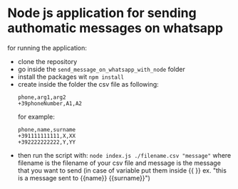 # Node js application for sending authomatic messages on whatsapp
for running the application:
- clone the repository
- go inside the `send_message_on_whatsapp_with_node` folder
- install the packages wit `npm install`
- create inside the folder the csv file as following:
    ```
    phone,arg1,arg2
    +39phoneNumber,A1,A2
    ```
    for example:
    ``` 
    phone,name,surname
    +391111111111,X,XX
    +392222222222,Y,YY
    ```
- then run the script with: `node index.js ./filename.csv "message"` where filename is the filename of your csv file and message is the message that you want to send (in case of variable put them inside {{ }} ex. "this is a message sent to {{name}} {{surname}}")
